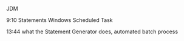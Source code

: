 JDM

9:10 Statements Windows Scheduled Task

13:44 what the Statement Generator does, automated batch process
